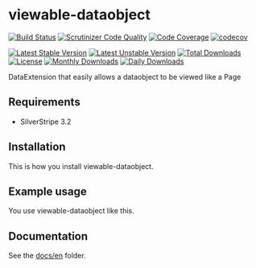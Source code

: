 # viewable-dataobject
[![Build Status](https://travis-ci.org/dynamic/viewable-dataobject.svg?branch=master)](https://travis-ci.org/dynamic/viewable-dataobject)
[![Scrutinizer Code Quality](https://scrutinizer-ci.com/g/dynamic/viewable-dataobject/badges/quality-score.png?b=master)](https://scrutinizer-ci.com/g/dynamic/viewable-dataobject/?branch=master)
[![Code Coverage](https://scrutinizer-ci.com/g/dynamic/viewable-dataobject/badges/coverage.png?b=master)](https://scrutinizer-ci.com/g/dynamic/viewable-dataobject/?branch=master)
[![codecov](https://codecov.io/gh/dynamic/viewable-dataobject/branch/master/graph/badge.svg)](https://codecov.io/gh/dynamic/viewable-dataobject)

[![Latest Stable Version](https://poser.pugx.org/dynamic/viewable-dataobject/version)](https://packagist.org/packages/dynamic/viewable-dataobject)
[![Latest Unstable Version](https://poser.pugx.org/dynamic/viewable-dataobject/v/unstable)](//packagist.org/packages/dynamic/viewable-dataobject)
[![Total Downloads](https://poser.pugx.org/dynamic/viewable-dataobject/downloads)](https://packagist.org/packages/dynamic/viewable-dataobject)
[![License](https://poser.pugx.org/dynamic/viewable-dataobject/license)](https://packagist.org/packages/dynamic/viewable-dataobject)
[![Monthly Downloads](https://poser.pugx.org/dynamic/viewable-dataobject/d/monthly)](https://packagist.org/packages/dynamic/viewable-dataobject)
[![Daily Downloads](https://poser.pugx.org/dynamic/viewable-dataobject/d/daily)](https://packagist.org/packages/dynamic/viewable-dataobject)

DataExtension that easily allows a dataobject to be viewed like a Page

## Requirements

- SilverStripe 3.2

## Installation

This is how you install viewable-dataobject.

## Example usage

You use viewable-dataobject like this.

## Documentation

See the [docs/en](docs/en/index.md) folder.
